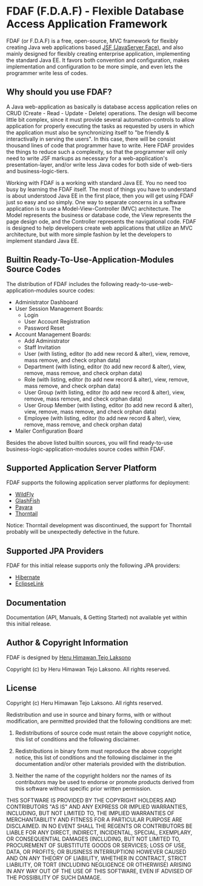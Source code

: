 # FDAF (F.D.A.F) - Flexible Database Access Application Framework

FDAF (or F.D.A.F) is a free, open-source, MVC framework for flexibly creating
Java web applications based [JSF (JavaServer Face)](http://www.javaserverfaces.org/),
and also mainly designed for flexibly creating enterprise application,
implementing the standard Java EE. It favors both convention and
configuration, makes implementation and configuration to be more simple,
and even lets the programmer write less of codes.

## Why should you use FDAF?

A Java web-application as basically is database access application relies on
CRUD (Create - Read - Update - Delete) operations. The design will become
little bit complex, since it must provide several automation-controls to
allow application for properly executing the tasks as requested by users
in which the application must also be synchronizing itself to "be friendly
& interactivally in serving the users". In this case, there will be consist
thousand lines of code that programmer have to write. Here FDAF provides the
things to reduce such a complexity, so that the programmer will only need to
write JSF markups as necessary for a web-application's presentation-layer,
and/or write less Java codes for both side of web-tiers and business-logic-tiers.

Working with FDAF is a working with standard Java EE. You no need too busy by
learning the FDAF itself. The most of things you have to understand is 
about understood Java EE in the first place, then you will get using FDAF
just so easy and so simply. One way to separate concerns in a software
application is to use a Model-View-Controller (MVC) architecture. The Model
represents the business or database code, the View represents the page design 
ode, and the Controller represents the navigational code. FDAF is designed to
help developers create web applications that utilize an MVC architecture, but
with more simple fashion by let the developers to implement standard Java EE.

## Builtin Ready-To-Use-Application-Modules Source Codes

The distribution of FDAF includes the following ready-to-use-web-application-modules
source codes:

- Administrator Dashboard
- User Session Management Boards:
  - Login
  - User Account Registration
  - Password Reset
- Account Management Boards:
  - Add Administrator
  - Staff Invitation
  - User (with listing, editor (to add new record & alter), view, remove, mass remove, and check orphan data)
  - Department (with listing, editor (to add new record & alter), view, remove, mass remove, and check orphan data)
  - Role (with listing, editor (to add new record & alter), view, remove, mass remove, and check orphan data)
  - User Group (with listing, editor (to add new record & alter), view, remove, mass remove, and check orphan data)
  - User Group Member (with listing, editor (to add new record & alter), view, remove, mass remove, and check orphan data)
  - Employee (with listing, editor (to add new record & alter), view, remove, mass remove, and check orphan data)
- Mailer Configuration Board

Besides the above listed builtin sources, you will find ready-to-use
business-logic-application-modules source codes within FDAF.

## Supported Application Server Platform

FDAF supports the following application server platforms for deployment:

- [WildFly](https://www.wildfly.org/)
- [GlashFish](https://javaee.github.io/glassfish/)
- [Payara](https://www.payara.fish/)
- [Thorntail](https://thorntail.io/)

Notice: Thorntail development was discontinued, the support for Thorntail
probably will be unexpectedly defective in the future.

## Supported JPA Providers

FDAF for this initial release supports only the following JPA providers:

- [Hibernate](https://hibernate.org/orm/)
- [EclipseLink](https://www.eclipse.org/eclipselink/)

## Documentation

Documentation (API, Manuals, & Getting Started) not available yet within this
initial release.

## Author & Copyright Information

FDAF is designed by [Heru Himawan Tejo Laksono](https://www.linkedin.com/in/heru-himawan-tejo-laksono-65485716/)

Copyright (c) by Heru Himawan Tejo Laksono. All rights reserved.

## License

Copyright (c) Heru Himawan Tejo Laksono. All rights reserved.

Redistribution and use in source and binary forms, with or without
modification, are permitted provided that the following conditions are met:

1. Redistributions of source code must retain the above copyright notice,
   this list of conditions and the following disclaimer.

2. Redistributions in binary form must reproduce the above copyright notice,
   this list of conditions and the following disclaimer in the documentation
   and/or other materials provided with the distribution.

3. Neither the name of the copyright holders nor the names of its
   contributors may be used to endorse or promote products derived from this
   software without specific prior written permission.

THIS SOFTWARE IS PROVIDED BY THE COPYRIGHT HOLDERS AND CONTRIBUTORS "AS IS"
AND ANY EXPRESS OR IMPLIED WARRANTIES, INCLUDING, BUT NOT LIMITED TO, THE
IMPLIED WARRANTIES OF MERCHANTABILITY AND FITNESS FOR A PARTICULAR PURPOSE
ARE DISCLAIMED. IN NO EVENT SHALL THE REGENTS OR CONTRIBUTORS BE LIABLE FOR
ANY DIRECT, INDIRECT, INCIDENTAL, SPECIAL, EXEMPLARY, OR CONSEQUENTIAL
DAMAGES (INCLUDING, BUT NOT LIMITED TO, PROCUREMENT OF SUBSTITUTE GOODS OR
SERVICES; LOSS OF USE, DATA, OR PROFITS; OR BUSINESS INTERRUPTION) HOWEVER
CAUSED AND ON ANY THEORY OF LIABILITY, WHETHER IN CONTRACT, STRICT LIABILITY,
OR TORT (INCLUDING NEGLIGENCE OR OTHERWISE) ARISING IN ANY WAY OUT OF THE
USE OF THIS SOFTWARE, EVEN IF ADVISED OF THE POSSIBILITY OF SUCH DAMAGE.

